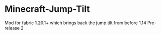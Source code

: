 # Minecraft-Jump-Tilt
Mod for fabric 1.20.1+ which brings back the jump tilt from before 1.14 Pre-release 2
